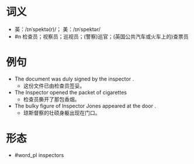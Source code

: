 # 词义
- 英：/ɪnˈspektə(r)/； 美：/ɪnˈspektər/
- #n 检查员；视察员；巡视员；(警察)巡官；(英国公共汽车或火车上的)查票员
# 例句
- The document was duly signed by the inspector .
	- 这份文件已由检查员签妥。
- The Inspector opened the packet of cigarettes
	- 检查员撕开了那包香烟。
- The bulky figure of Inspector Jones appeared at the door .
	- 琼斯督察的壮硕身躯出现在门口。
# 形态
- #word_pl inspectors
